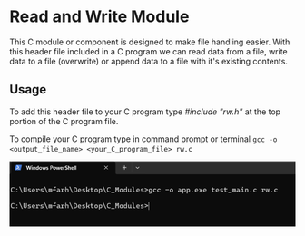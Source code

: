 # Read and Write Module
This C module or component is designed to make file handling easier. With this header file included in a C program we can read data from a file, write data to a file (overwrite) or append data to a file with it's existing contents.

## Usage
To add this header file to your C program type *#include "rw.h"* at the top portion of the C program file.

To compile your C program type in command prompt or terminal `gcc -o <output_file_name> <your_C_program_file> rw.c`

![Compilation](https://github.com/mohammedfarhannp/C_Modules/blob/master/ReadWrite%20Module/imgs/Screenshot_Compilation.png)

